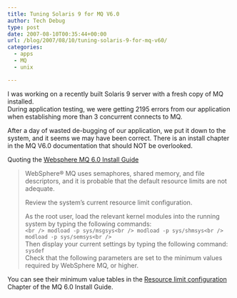 ```yaml
---
title: Tuning Solaris 9 for MQ V6.0
author: Tech Debug
type: post
date: 2007-08-10T00:35:44+00:00
url: /blog/2007/08/10/tuning-solaris-9-for-mq-v60/
categories:
  - apps
  - MQ
  - unix

---
```

I was working on a recently built Solaris 9 server with a fresh copy of MQ installed.  
During application testing, we were getting 2195 errors from our application when establishing more than 3 concurrent connects to MQ. 

After a day of wasted de-bugging of our application, we put it down to the system, and it seems we may have been correct. There is an install chapter in the MQ V6.0 documentation that should NOT be overlooked.

Quoting the [Websphere MQ 6.0 Install Guide][1]

> WebSphere® MQ uses semaphores, shared memory, and file descriptors, and it is probable that the default resource limits are not adequate.
> 
> Review the system&#8217;s current resource limit configuration.
> 
> As the root user, load the relevant kernel modules into the running system by typing the following commands:  
> `<br />
modload -p sys/msgsys<br />
modload -p sys/shmsys<br />
modload -p sys/semsys<br />
`  
> Then display your current settings by typing the following command:  
> `sysdef`  
> Check that the following parameters are set to the minimum values required by WebSphere MQ, or higher. 

You can see their minimum value tables in the [Resource limit configuration][2] Chapter of the MQ 6.0 Install Guide.

 [1]: http://publib.boulder.ibm.com/infocenter/wmqv6/v6r0/topic/com.ibm.mq.amqdac.doc/sq10360_.htm?resultof=%22%73%68%6d%73%79%73%22%20%22%73%68%6d%73%79%22%20
 [2]: http://publib.boulder.ibm.com/infocenter/wmqv6/v6r0/topic/com.ibm.mq.amqdac.doc/sq10360_.htm?resultof=%22%73%68%6d%73%79%73%22%20%22%73%68%6d%73%79%22%20 "Resource limit configuration"